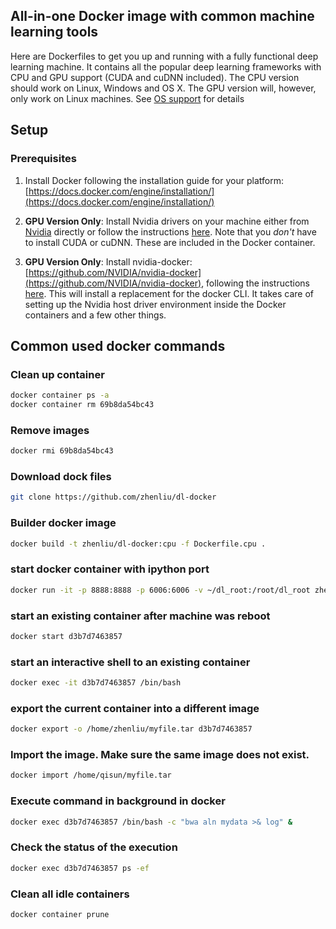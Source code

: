## All-in-one Docker image with common machine learning tools
Here are Dockerfiles to get you up and running with a fully functional deep learning machine. It contains all the popular deep learning frameworks with CPU and GPU support (CUDA and cuDNN included). The CPU version should work on Linux, Windows and OS X. The GPU version will, however, only work on Linux machines. See [OS support](#what-operating-systems-are-supported) for details

## Setup
### Prerequisites
1. Install Docker following the installation guide for your platform: [https://docs.docker.com/engine/installation/](https://docs.docker.com/engine/installation/)

2. **GPU Version Only**: Install Nvidia drivers on your machine either from [Nvidia](http://www.nvidia.com/Download/index.aspx?lang=en-us) directly or follow the instructions [here](https://github.com/saiprashanths/dl-setup#nvidia-drivers). Note that you _don't_ have to install CUDA or cuDNN. These are included in the Docker container.

3. **GPU Version Only**: Install nvidia-docker: [https://github.com/NVIDIA/nvidia-docker](https://github.com/NVIDIA/nvidia-docker), following the instructions [here](https://github.com/NVIDIA/nvidia-docker/wiki/Installation). This will install a replacement for the docker CLI. It takes care of setting up the Nvidia host driver environment inside the Docker containers and a few other things.

## Common used docker commands
### Clean up container
```bash
docker container ps -a
docker container rm 69b8da54bc43
```

### Remove images
```bash
docker rmi 69b8da54bc43
```

### Download dock files
```bash
git clone https://github.com/zhenliu/dl-docker
```
### Builder docker image
```bash
docker build -t zhenliu/dl-docker:cpu -f Dockerfile.cpu .
```
### start docker container with ipython port
```bash
docker run -it -p 8888:8888 -p 6006:6006 -v ~/dl_root:/root/dl_root zhenliu/dl-docker:cpu bash
```

### start an existing container after machine was reboot
```bash
docker start d3b7d7463857
```

### start an interactive shell to an existing container
```bash
docker exec -it d3b7d7463857 /bin/bash
```

### export the current container into a different image
```bash
docker export -o /home/zhenliu/myfile.tar d3b7d7463857
```
### Import the image. Make sure the same image does not exist.
```bash
docker import /home/qisun/myfile.tar
```
### Execute command in background in docker
```bash
docker exec d3b7d7463857 /bin/bash -c "bwa aln mydata >& log" &
```
### Check the status of the execution
```bash
docker exec d3b7d7463857 ps -ef
```
### Clean all idle containers
```bash
docker container prune
```
